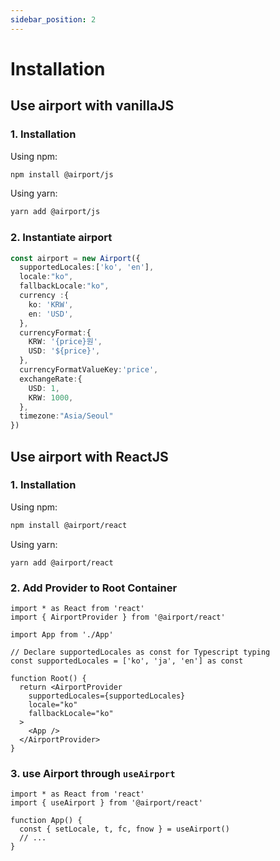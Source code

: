 ```yaml
---
sidebar_position: 2
---
```


# Installation

## Use airport with vanillaJS

### 1. Installation
Using npm:
```bash
npm install @airport/js
```
Using yarn:
```bash
yarn add @airport/js
```

### 2. Instantiate airport
```ts
const airport = new Airport({ 
  supportedLocales:['ko', 'en'],
  locale:"ko",
  fallbackLocale:"ko",
  currency :{
    ko: 'KRW',
    en: 'USD',
  },
  currencyFormat:{
    KRW: '{price}원',
    USD: '${price}',
  },
  currencyFormatValueKey:'price',
  exchangeRate:{
    USD: 1,
    KRW: 1000,
  },
  timezone:"Asia/Seoul"
})
```



## Use airport with ReactJS

### 1. Installation
Using npm:
```bash
npm install @airport/react
```

Using yarn:
```
yarn add @airport/react
```

### 2. Add Provider to Root Container
```tsx
import * as React from 'react'
import { AirportProvider } from '@airport/react'

import App from './App'

// Declare supportedLocales as const for Typescript typing
const supportedLocales = ['ko', 'ja', 'en'] as const

function Root() {
  return <AirportProvider
    supportedLocales={supportedLocales}
    locale="ko"
    fallbackLocale="ko"
  >
    <App />
  </AirportProvider>
}
```

### 3. use Airport through `useAirport`
```tsx
import * as React from 'react'
import { useAirport } from '@airport/react'

function App() {
  const { setLocale, t, fc, fnow } = useAirport()
  // ...
}
```
